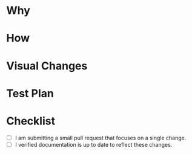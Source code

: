# Why
<!--
Please describe the motivation for this PR, and link to relevant sources.
 -->

# How
<!--
How did you build this feature or fix this bug and why?
 -->

# Visual Changes
<!--
Please add screenshots and/or screen recordings to demonstrate what has changed.
-->

# Test Plan
<!--
Please describe how you tested this change and how a reviewer could reproduce your test.
-->

# Checklist
<!--
Please check the appropriate items below if they apply to your diff.
-->

- [ ] I am submitting a small pull request that focuses on a single change.
- [ ] I verified documentation is up to date to reflect these changes.
